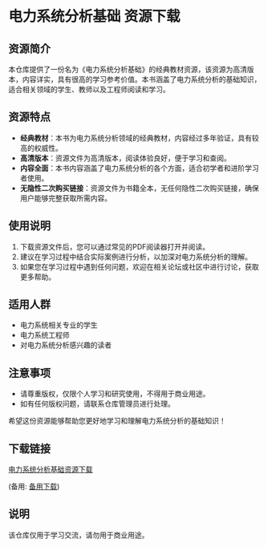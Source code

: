 # 电力系统分析基础 资源下载

## 资源简介

本仓库提供了一份名为《电力系统分析基础》的经典教材资源，该资源为高清版本，内容详实，具有很高的学习参考价值。本书涵盖了电力系统分析的基础知识，适合相关领域的学生、教师以及工程师阅读和学习。

## 资源特点

- **经典教材**：本书为电力系统分析领域的经典教材，内容经过多年验证，具有较高的权威性。
- **高清版本**：资源文件为高清版本，阅读体验良好，便于学习和查阅。
- **内容全面**：本书内容涵盖了电力系统分析的各个方面，适合初学者和进阶学习者使用。
- **无隐性二次购买链接**：资源文件为书籍全本，无任何隐性二次购买链接，确保用户能够完整获取所需内容。

## 使用说明

1. 下载资源文件后，您可以通过常见的PDF阅读器打开并阅读。
2. 建议在学习过程中结合实际案例进行分析，以加深对电力系统分析的理解。
3. 如果您在学习过程中遇到任何问题，欢迎在相关论坛或社区中进行讨论，获取更多帮助。

## 适用人群

- 电力系统相关专业的学生
- 电力系统工程师
- 对电力系统分析感兴趣的读者

## 注意事项

- 请尊重版权，仅限个人学习和研究使用，不得用于商业用途。
- 如有任何版权问题，请联系仓库管理员进行处理。

希望这份资源能够帮助您更好地学习和理解电力系统分析的基础知识！

## 下载链接
[电力系统分析基础资源下载](https://pan.quark.cn/s/c7a08fbc0a26) 

(备用: [备用下载](https://pan.baidu.com/s/16Qa208ZX7RJTBzWm7CPnjg?pwd=1234))

## 说明

该仓库仅用于学习交流，请勿用于商业用途。
